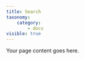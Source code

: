 ```yaml
---
title: Search
taxonomy:
    category:
        - docs
visible: true
---
```


Your page content goes here.